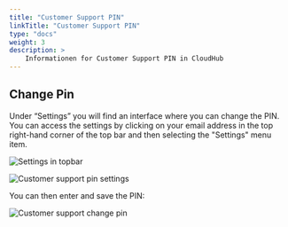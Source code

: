 ```yaml
---
title: "Customer Support PIN"
linkTitle: "Customer Support PIN"
type: "docs"
weight: 3
description: >
    Informationen for Customer Support PIN in CloudHub
---
```


## Change Pin

Under “Settings” you will find an interface where you can change the PIN. You can access the settings by clicking on your email address in the top right-hand corner of the top bar and then selecting the "Settings" menu item.

![Settings in topbar](../img/settings-in-topbar.png)

![Customer support pin settings](../img/customer-support-pin-settings.png)

You can then enter and save the PIN:

![Customer support change pin](../img/customer-support-pin-change.png)
